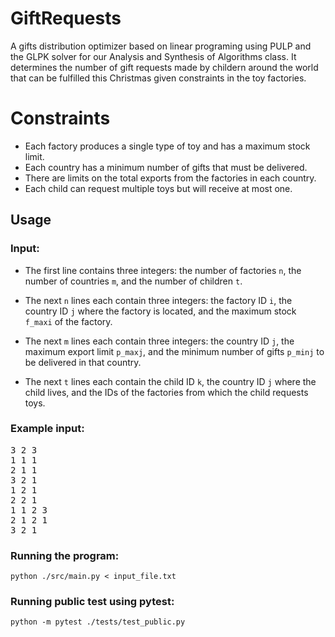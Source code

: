 # GiftRequests
A gifts distribution optimizer based on linear programing using PULP and the GLPK solver for our Analysis and Synthesis of Algorithms class.
It determines the number of gift requests made by childern around the world that can be fulfilled this Christmas given constraints in the toy factories.

# Constraints

- Each factory produces a single type of toy and has a maximum stock limit.
- Each country has a minimum number of gifts that must be delivered.
- There are limits on the total exports from the factories in each country.
- Each child can request multiple toys but will receive at most one.

## Usage

### Input:

- The first line contains three integers: the number of factories `n`, the number of countries `m`, and the number of children `t`.

-  The next `n` lines each contain three integers: the factory ID `i`, the country ID `j` where the factory is located, and the maximum stock `f_maxi` of the factory.

- The next `m` lines each contain three integers: the country ID `j`, the maximum export limit `p_maxj`, and the minimum number of gifts `p_minj` to be delivered in that country.

- The next `t` lines each contain the child ID `k`, the country ID `j` where the child lives, and the IDs of the factories from which the child requests toys.

### Example input:

<pre>
3 2 3
1 1 1
2 1 1
3 2 1
1 2 1
2 2 1
1 1 2 3
2 1 2 1
3 2 1
</pre>

### Running the program:

```shell
python ./src/main.py < input_file.txt
```

### Running public test using pytest:

```shell
python -m pytest ./tests/test_public.py
```
